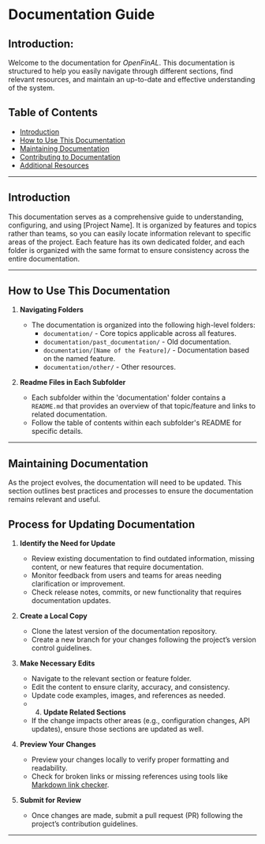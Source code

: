 # Documentation Guide 
## Introduction:

Welcome to the  documentation for *OpenFinAL*. This documentation is structured to help you easily navigate through different sections, find relevant resources, and maintain an up-to-date and effective understanding of the system.

## Table of Contents
- [Introduction](#introduction)
- [How to Use This Documentation](#how-to-use-this-documentation)
- [Maintaining Documentation](#maintaining-documentation)
- [Contributing to Documentation](#contributing-to-documentation)
- [Additional Resources](#additional-resources)

___
## Introduction

This documentation serves as a comprehensive guide to understanding, configuring, and using [Project Name]. It is organized by features and topics rather than teams, so you can easily locate information relevant to specific areas of the project. Each feature has its own dedicated folder, and each folder is organized with the same format to ensure consistency across the entire documentation.
___

## How to Use This Documentation

1. **Navigating Folders**  
   - The documentation is organized into the following high-level folders:
     - `documentation/` - Core topics applicable across all features.
     - `documentation/past_documentation/` - Old documentation.
     - `documentation/[Name of the Feature]/` - Documentation based on the named feature.
     - `documentation/other/` - Other resources.

2. **Readme Files in Each Subfolder**  
   - Each subfolder within the 'documentation' folder contains a `README.md` that provides an overview of that topic/feature and links to related documentation.
   - Follow the table of contents within each subfolder's README for specific details.
___

## Maintaining Documentation

As the project evolves, the documentation will need to be updated. This section outlines best practices and processes to ensure the documentation remains relevant and useful.
## Process for Updating Documentation

1. **Identify the Need for Update**
   - Review existing documentation to find outdated information, missing content, or new features that require documentation.
   - Monitor feedback from users and teams for areas needing clarification or improvement.
   - Check release notes, commits, or new functionality that requires documentation updates.
2. **Create a Local Copy**
   - Clone the latest version of the documentation repository.
   - Create a new branch for your changes following the project’s version control guidelines.

3. **Make Necessary Edits**
   - Navigate to the relevant section or feature folder.
   - Edit the content to ensure clarity, accuracy, and consistency.
   - Update code examples, images, and references as needed.
   - 4. **Update Related Sections**
   - If the change impacts other areas (e.g., configuration changes, API updates), ensure those sections are updated as well.

5. **Preview Your Changes**
   - Preview your changes locally to verify proper formatting and readability.
   - Check for broken links or missing references using tools like [Markdown link checker](https://www.google.com/url?sa=t&source=web&rct=j&opi=89978449&url=https://markdownlivepreview.com/&ved=2ahUKEwivnuehxsOLAxX7j4kEHQWBAJUQFnoECAgQAQ&usg=AOvVaw0v5A3n1tQURK4jbeN4UnkA).

6. **Submit for Review**
   - Once changes are made, submit a pull request (PR) following the project’s contribution guidelines.
___
